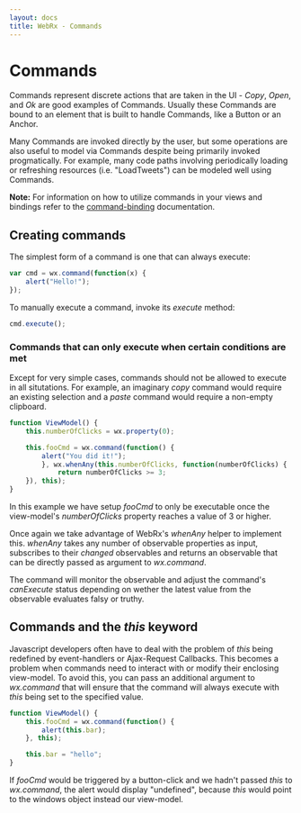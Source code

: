 ```yaml
---
layout: docs
title: WebRx - Commands
---
```

# Commands

Commands represent discrete actions that are taken in the UI - *Copy*, *Open*, and *Ok* are good examples of Commands. 
Usually these Commands are bound to an element that is built to handle Commands, like a Button or an Anchor.

Many Commands are invoked directly by the user, but some operations are also useful to model via Commands 
despite being primarily invoked progmatically. For example, many code paths involving periodically loading 
or refreshing resources (i.e. "LoadTweets") can be modeled well using Commands.

**Note:** For information on how to utilize commands in your views and bindings refer to the [command-binding](/docs/command-binding.html#start) documentation.

## Creating commands

The simplest form of a command is one that can always execute:

```javascript
var cmd = wx.command(function(x) {
	alert("Hello!");
});
```

To manually execute a command, invoke its *execute* method:

```javascript
cmd.execute();
```

### Commands that can only execute when certain conditions are met

Except for very simple cases, commands should not be allowed to execute in all situtations.
For example, an imaginary *copy* command would require an existing selection and a *paste* command
would require a non-empty clipboard.

```javascript
function ViewModel() {
    this.numberOfClicks = wx.property(0);

	this.fooCmd = wx.command(function() {
        alert("You did it!");
		}, wx.whenAny(this.numberOfClicks, function(numberOfClicks) { 
			return numberOfClicks >= 3;
	}), this);
}
```

In this example we have setup *fooCmd* to only be executable once the view-model's
*numberOfClicks* property reaches a value of 3 or higher. 

Once again we take advantage of WebRx's *whenAny* helper to implement this. *whenAny* takes 
any number of observable properties as input, subscribes to their *changed* observables
and returns an observable that can be directly passed as argument to *wx.command*.

The command will monitor the observable and adjust the command's *canExecute* status
depending on wether the latest value from the observable evaluates falsy or truthy.

## Commands and the *this* keyword

Javascript developers often have to deal with the problem of *this* being redefined by event-handlers or Ajax-Request Callbacks.
This becomes a problem when commands need to interact with or modify their enclosing view-model.
To avoid this, you can pass an additional argument to *wx.command* that will ensure that the command
will always execute with *this* being set to the specified value.

```javascript
function ViewModel() {
    this.fooCmd = wx.command(function() {
        alert(this.bar);
    }, this);

    this.bar = "hello";
}
```
If *fooCmd* would be triggered by a button-click and we hadn't passed *this* to *wx.command*,
the alert would display "undefined", because *this* would point to the windows object instead
our view-model.